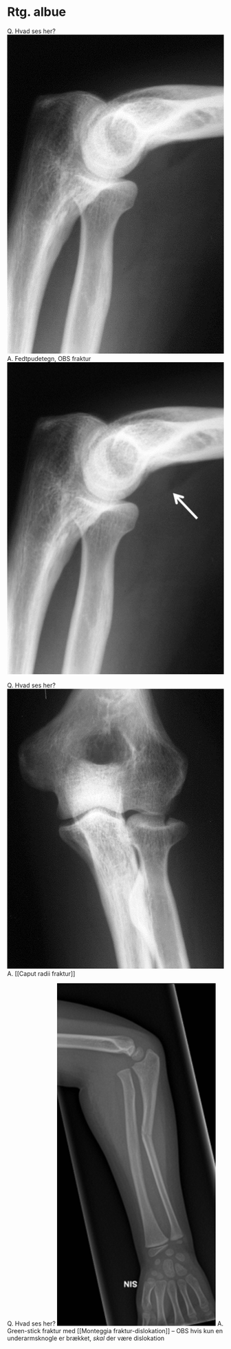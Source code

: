 # Rtg. albue
Q. Hvad ses her?
![](BearImages/D4ACA0D3-B081-4AF9-B922-8C711FD88E21-2900-0000043F87F6A4BD/62A04FE9-5ED1-4B0B-B4A1-4E186F33F88F.png)
A. Fedtpudetegn, OBS fraktur
![](BearImages/A46AE91A-59BB-4252-8D6C-A99E2CBEC4B3-2900-0000043B2A3D5C76/0E7233B5-3A73-44EB-9460-47EAAFD862DB.png)

Q. Hvad ses her?
![](BearImages/851957B4-02F6-4234-B5F1-E5CFF03645C0-2900-00000442540BA9C6/AB273261-DE44-41E3-B4F5-149C529733AD.png)
A. [[Caput radii fraktur]]

Q. Hvad ses her?
![](BearImages/73F78BB2-EEBF-4DCA-97BB-66BB320B619E-2900-000004784ED7B05C/AEBF71EF-A3D2-4ABF-B22D-E18AF1FEE66E.png)
A. Green-stick fraktur med [[Monteggia fraktur-dislokation]] – OBS hvis kun en underarmsknogle er brækket, *skal* der være dislokation

<!-- #anki/tag/med/Radiology #anki/deck/Medicine -->

<!-- {BearID:D593E5DA-5F7F-4ED9-BB5D-3BB48C9F6F00-2900-0000043546A683B0} -->
